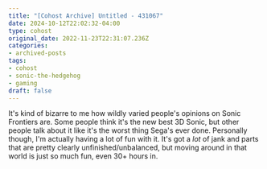 ```yaml
---
title: "[Cohost Archive] Untitled - 431067"
date: 2024-10-12T22:02:32-04:00
type: cohost
original_date: 2022-11-23T22:31:07.236Z
categories:
- archived-posts
tags:
- cohost
- sonic-the-hedgehog
- gaming
draft: false
---
```


It's kind of bizarre to me how wildly varied people's opinions on Sonic Frontiers are. Some people think it's the new best 3D Sonic, but other people talk about it like it's the worst thing Sega's ever done. Personally though, I'm actually having a lot of fun with it. It's got a *lot* of jank and parts that are pretty clearly unfinished/unbalanced, but moving around in that world is just so much fun, even 30+ hours in.